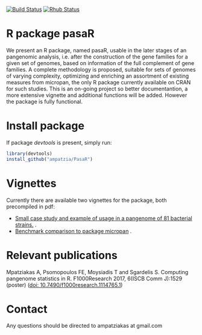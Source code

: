 [![Build Status](https://travis-ci.org/ampatzia/pasaR.svg?branch=master)](https://travis-ci.org/ampatzia/pasaR) [![Rhub Status](https://img.shields.io/badge/R--hub%20builder-Ok-brightgreen.svg)](https://builder.r-hub.io/status/original/pasaR_0.9.0.tar.gz-15185b02e6b84de9b3103203db732b84)

# R package pasaR
We present an R package, named pasaR, usable in the later stages of an pangenomic
analysis, i.e. after the construction of the gene families for a given set of genomes, based on information of the full complement of gene families. A complete methodology is proposed, suitable for sets of genomes of varying complexity, optimizing and enriching an assortment of existing measures from micropan, the only R package currently available on CRAN for such studies. This is an on-going project so better documentantion, a more extensive vignette and additional functions will be added. However the package is fully functional.

# Install package

If package *devtools* is present, simply run:

```R
library(devtools)
install_github("ampatzia/PasaR")
```

# Vignettes

Currently there are available two vignettes for the package, both precompiled in pdf:

* [Small case study and example of usage in a pangenome of 81 bacterial strains.](https://github.com/ampatzia/pasaR/blob/master/vignettes/Pangenome_analysis_with_pasaR.pdf) .
* [Benchmark comparison to package micropan](https://github.com/ampatzia/pasaR/blob/master/vignettes/Benchmark_Comparison.pdf) .

# Relevant publications

Mpatziakas A, Psomopoulos FE, Moysiadis T and Sgardelis S. Computing pangenome statistics in R. F1000Research 2017, 6(ISCB Comm J):1529 (poster) ([doi: 10.7490/f1000research.1114765.1](http://dx.doi.org/10.7490/f1000research.1114765.1))

# Contact
Any questions should be directed to ampatziakas at gmail.com
